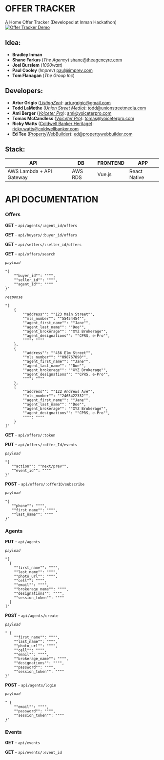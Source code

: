 # OFFER TRACKER
A Home Offer Tracker (Developed at Inman Hackathon)
[![Offer Tracker Demo](http://i.imgur.com/qnfo94Y.gif)](https://youtu.be/t9ycYMwvHQQ)

## Idea: 
 - **Bradley Inman**
 - **Shane Farkas** (*The Agency*) shane@theagencyre.com
 - **Joel Burslem** (*1000watt*)
 - **Paul Cooley** (*Imprev*) paul@imprev.com
 - **Tom Flanagan** (*The Group Inc*)


## Developers: 
 - **Artur Grigio** ([*ListingZen*](https://ListingZen.com)): arturgrigio@gmail.com
 - **Todd LaMothe** ([*Union Street Media*](https://unionstreetmedia.com)): todd@unionstreetmedia.com
 - **Ami Berger** ([*Voiceter Pro*](http://www.voiceterpro.com)): ami@voiceterpro.com
 - **Tomas McCandless** ([*Voiceter Pro*](http://www.voiceterpro.com)): tomas@voiceterpro.com
 - **Ricky Watts** ([Coldwell Banker Heritage](http://www.coldwellbankerishome.com)): ricky.watts@coldwellbanker.com
 - **Ed Tee** ([PropertyWebBuilder](http://propertywebbuilder.com)): ed@propertywebbuilder.com


## Stack:
| **API**                  | **DB**  | **FRONTEND** | **APP**      |
| ------------------------ | ------- | ------------ | ------------ |
| AWS Lambda + API Gateway | AWS RDS | Vue.js       | React Native |
 
 
# API DOCUMENTATION

### Offers
**GET**	 - `api/agents/:agent_id/offers`

**GET**	 - `api/buyers/:buyer_id/offers`

**GET**	 - `api/sellers/:seller_id/offers`

**GET**	 - `api/offers/search`

*`payload`*
````
"{
    ""buyer_id"": """",
    ""seller_id"": """",
    ""agent_id"": """"
}"
````
    
*`response`*

````
"[
    {
        ""address"": ""123 Main Street"",
        ""mls_number"": ""55454454"",
        ""agent_first_name"": ""Jane"",
        ""agent_last_name"": ""Doe"",
        ""agent_brokerage"": ""XYZ Brokerage"",
        ""agent_designations"": ""CPRS, e-Pro"",
        """": """"
    },
    {
        ""address"": ""456 Elm Street"",
        ""mls_number"": ""098767890"",
        ""agent_first_name"": ""Jane"",
        ""agent_last_name"": ""Doe"",
        ""agent_brokerage"": ""XYZ Brokerage"",
        ""agent_designations"": ""CPRS, e-Pro"",
        """": """"
    },
    {
        ""address"": ""122 Andrews Ave"",
        ""mls_number"": ""2465422332"",
        ""agent_first_name"": ""Jane"",
        ""agent_last_name"": ""Doe"",
        ""agent_brokerage"": ""XYZ Brokerage"",
        ""agent_designations"": ""CPRS, e-Pro"",
        """": """"
    }
]"
````
    
**GET**	 - `api/offers/:token`

**PUT**	 - `api/offers/:offer_Id/events`

*`payload`*
````
"{
   ""action"": ""next/prev"",
   ""event_id"": """"
}"
````

**POST**	 - `api/offers/:offerID/subscribe`

*`payload`*
````
"{
   ""phone"": """",
   ""first_name"": """",
   ""last_name"": """"
}"
````
	
### Agents
**PUT**	 - `api/agents`

*`payload`*
````
"[
  {
    ""first_name"": """",
    ""last_name"": """",
    ""photo_url"": """",
    ""cell"": """",
    ""email"": """",
    ""brokerage_name"": """",
    ""designations"": """",
    ""session_token"": """"
  }
]"
````
**POST**	 - `api/agents/create`

*`payload`*
````
" {
    ""first_name"": """",
    ""last_name"": """",
    ""photo_url"": """",
    ""cell"": """",
    ""email"": """",
    ""brokerage_name"": """",
    ""designations"": """",
    ""password"": """",
    ""session_token"": """"
}"
````

**POST**	 - `api/agents/login`

*`payload`*
````
" {
    ""email"": """",
    ""password"": """",
    ""session_token"": """"
}"
````
	
### Events
**GET**	 - `api/events`

**GET**	 - `api/events/:event_id`
